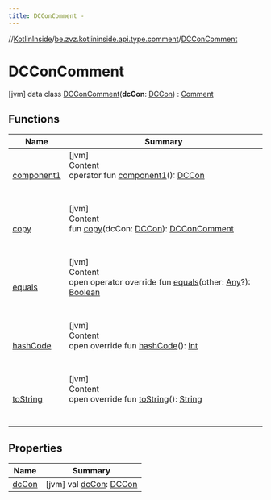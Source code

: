 ```yaml
---
title: DCConComment -
---
```

//[KotlinInside](../../index.md)/[be.zvz.kotlininside.api.type.comment](../index.md)/[DCConComment](index.md)



# DCConComment  
 [jvm] data class [DCConComment](index.md)(**dcCon**: [DCCon](../../be.zvz.kotlininside.api.type/-d-c-con/index.md)) : [Comment](../-comment/index.md)   


## Functions  
  
|  Name|  Summary| 
|---|---|
| [component1](component1.md)| [jvm]  <br>Content  <br>operator fun [component1](component1.md)(): [DCCon](../../be.zvz.kotlininside.api.type/-d-c-con/index.md)  <br><br><br>
| [copy](copy.md)| [jvm]  <br>Content  <br>fun [copy](copy.md)(dcCon: [DCCon](../../be.zvz.kotlininside.api.type/-d-c-con/index.md)): [DCConComment](index.md)  <br><br><br>
| [equals](https://kotlinlang.org/api/latest/jvm/stdlib/kotlin/-any/equals.html)| [jvm]  <br>Content  <br>open operator override fun [equals](https://kotlinlang.org/api/latest/jvm/stdlib/kotlin/-any/equals.html)(other: [Any](https://kotlinlang.org/api/latest/jvm/stdlib/kotlin/-any/index.html)?): [Boolean](https://kotlinlang.org/api/latest/jvm/stdlib/kotlin/-boolean/index.html)  <br><br><br>
| [hashCode](https://kotlinlang.org/api/latest/jvm/stdlib/kotlin/-any/hash-code.html)| [jvm]  <br>Content  <br>open override fun [hashCode](https://kotlinlang.org/api/latest/jvm/stdlib/kotlin/-any/hash-code.html)(): [Int](https://kotlinlang.org/api/latest/jvm/stdlib/kotlin/-int/index.html)  <br><br><br>
| [toString](https://kotlinlang.org/api/latest/jvm/stdlib/kotlin/-any/to-string.html)| [jvm]  <br>Content  <br>open override fun [toString](https://kotlinlang.org/api/latest/jvm/stdlib/kotlin/-any/to-string.html)(): [String](https://kotlinlang.org/api/latest/jvm/stdlib/kotlin/-string/index.html)  <br><br><br>


## Properties  
  
|  Name|  Summary| 
|---|---|
| [dcCon](index.md#be.zvz.kotlininside.api.type.comment/DCConComment/dcCon/#/PointingToDeclaration/)|  [jvm] val [dcCon](index.md#be.zvz.kotlininside.api.type.comment/DCConComment/dcCon/#/PointingToDeclaration/): [DCCon](../../be.zvz.kotlininside.api.type/-d-c-con/index.md)   <br>

